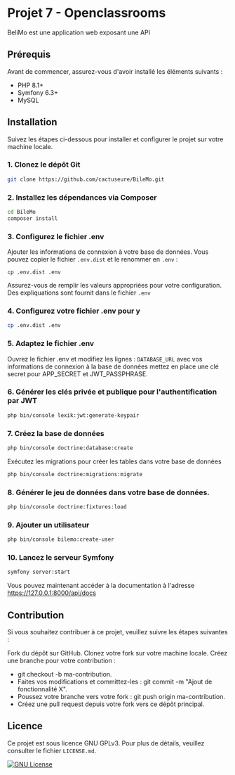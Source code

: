 
# Projet 7 - Openclassrooms

BeliMo est une application web exposant une API


## Prérequis

Avant de commencer, assurez-vous d'avoir installé les éléments suivants :

- PHP 8.1+
- Symfony 6.3+
- MySQL

## Installation

Suivez les étapes ci-dessous pour installer et configurer le projet sur votre machine locale.

### 1. Clonez le dépôt Git

```bash
git clone https://github.com/cactuseure/BileMo.git
```

### 2. Installez les dépendances via Composer

```bash
cd BileMo
composer install
```

### 3. Configurez le fichier .env

Ajouter les informations de connexion à votre base de données. Vous pouvez copier le fichier `.env.dist` et le renommer en `.env` :
```
cp .env.dist .env
```

Assurez-vous de remplir les valeurs appropriées pour votre configuration. Des expliquations sont fournit dans le fichier `.env`

### 4. Configurez votre fichier .env pour y 

```bash
cp .env.dist .env
```

### 5. Adaptez le fichier .env

Ouvrez le fichier .env et modifiez les lignes :
`DATABASE_URL` avec vos informations de connexion à la base de données 
mettez en place une clé secret pour APP_SECRET et JWT_PASSPHRASE.


### 6. Générer les clés privée et publique pour l'authentification par JWT

```bash
php bin/console lexik:jwt:generate-keypair
```

### 7. Créez la base de données

```bash
php bin/console doctrine:database:create
```

Exécutez les migrations pour créer les tables dans votre base de données

```bash
php bin/console doctrine:migrations:migrate
```

### 8. Générer le jeu de données dans votre base de données.

```bash
php bin/console doctrine:fixtures:load
```

### 9. Ajouter un utilisateur

```bash
php bin/console bilemo:create-user
```

### 10. Lancez le serveur Symfony
```bash
symfony server:start
```

Vous pouvez maintenant accéder à la documentation à l'adresse https://127.0.0.1:8000/api/docs


## Contribution

Si vous souhaitez contribuer à ce projet, veuillez suivre les étapes suivantes :

Fork du dépôt sur GitHub.
Clonez votre fork sur votre machine locale.
Créez une branche pour votre contribution :
- git checkout -b ma-contribution.
- Faites vos modifications et committez-les : git commit -m "Ajout de fonctionnalité X".
- Poussez votre branche vers votre fork : git push origin ma-contribution.
- Créez une pull request depuis votre fork vers ce dépôt principal.

## Licence

Ce projet est sous licence GNU GPLv3. Pour plus de détails, veuillez consulter le fichier `LICENSE.md`.

[![GNU License](https://img.shields.io/badge/License-GNU%20GPL-blue)](https://choosealicense.com/licenses/gpl-3.0/)